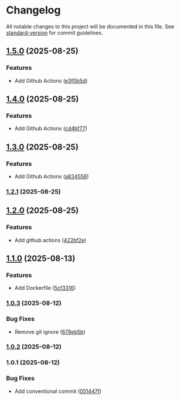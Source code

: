 # Changelog

All notable changes to this project will be documented in this file. See [standard-version](https://github.com/conventional-changelog/standard-version) for commit guidelines.

## [1.5.0](https://github.com/wakabibrian/recipe-app-api/compare/v1.4.0...v1.5.0) (2025-08-25)


### Features

* Add Github Actions ([e3f0b5d](https://github.com/wakabibrian/recipe-app-api/commit/e3f0b5df6d554ceebd9ccc5ab6e16b875caa0404))

## [1.4.0](https://github.com/wakabibrian/recipe-app-api/compare/v1.3.0...v1.4.0) (2025-08-25)


### Features

* Add Github Actions ([cd4bf77](https://github.com/wakabibrian/recipe-app-api/commit/cd4bf77cad89a94ace080abe85ec8a02a2653eed))

## [1.3.0](https://github.com/wakabibrian/recipe-app-api/compare/v1.2.1...v1.3.0) (2025-08-25)


### Features

* Add Github Actions ([a834556](https://github.com/wakabibrian/recipe-app-api/commit/a8345568ac6e7abeba95a859a2197e8017fec821))

### [1.2.1](https://github.com/wakabibrian/recipe-app-api/compare/v1.2.0...v1.2.1) (2025-08-25)

## [1.2.0](https://github.com/wakabibrian/recipe-app-api/compare/v1.1.0...v1.2.0) (2025-08-25)


### Features

* Add github actions ([422bf2e](https://github.com/wakabibrian/recipe-app-api/commit/422bf2e9fa60bb7393e5c6514734d6e18054181a))

## [1.1.0](https://github.com/wakabibrian/recipe-app-api/compare/v1.0.3...v1.1.0) (2025-08-13)


### Features

* Add Dockerfile ([5cf3316](https://github.com/wakabibrian/recipe-app-api/commit/5cf331628f99837e2b49c31d2762215f3216d14f))

### [1.0.3](https://github.com/wakabibrian/recipe-app-api/compare/v1.0.2...v1.0.3) (2025-08-12)


### Bug Fixes

* Remove git ignore ([678eb5b](https://github.com/wakabibrian/recipe-app-api/commit/678eb5b75dbd48d3e40301e2923ccbceb0e909d1))

### [1.0.2](https://github.com/wakabibrian/recipe-app-api/compare/v1.0.1...v1.0.2) (2025-08-12)

### 1.0.1 (2025-08-12)


### Bug Fixes

* Add conventional commit ([051447f](https://github.com/wakabibrian/recipe-app-api/commit/051447fcf7b9f72d55d9b15cbf3b4d9266031cc7))
